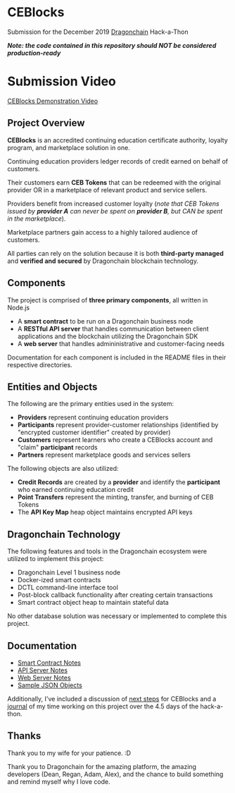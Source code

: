 # CEBlocks

Submission for the December 2019 [Dragonchain](https://www.dragonchain.com) Hack-a-Thon

***Note: the code contained in this repository should NOT be considered production-ready***

# Submission Video

[CEBlocks Demonstration Video](https://www.youtube.com/watch)

## Project Overview

**CEBlocks** is an accredited continuing education certificate authority, loyalty program, and marketplace solution in one.

Continuing education providers ledger records of credit earned on behalf of customers.

Their customers earn **CEB Tokens** that can be redeemed with the original provider OR in a marketplace of relevant product and service sellers.

Providers benefit from increased customer loyalty (*note that CEB Tokens issued by **provider A** can never be spent on **provider B**, but CAN be spent in the marketplace*).

Marketplace partners gain access to a highly tailored audience of customers.

All parties can rely on the solution because it is both **third-party managed** and **verified and secured** by Dragonchain blockchain technology.

## Components

The project is comprised of **three primary components**, all written in Node.js

- A **smart contract** to be run on a Dragonchain business node
- A **RESTful API server** that handles communication between client applications and the blockchain utilizing the Dragonchain SDK
- A **web server** that handles admininistrative and customer-facing needs

Documentation for each component is included in the README files in their respective directories.

## Entities and Objects

The following are the primary entities used in the system:

- **Providers** represent continuing education providers
- **Participants** represent provider-customer relationships (identified by "encrypted customer identifier" created by provider)
- **Customers** represent learners who create a CEBlocks account and "claim" **participant** records
- **Partners** represent marketplace goods and services sellers

The following objects are also utilized:
- **Credit Records** are created by a **provider** and identify the **participant** who earned continuing education credit
- **Point Transfers** represent the minting, transfer, and burning of CEB Tokens
- The **API Key Map** heap object maintains encrypted API keys

## Dragonchain Technology

The following features and tools in the Dragonchain ecosystem were utilized to implement this project:

- Dragonchain Level 1 business node
- Docker-ized smart contracts
- DCTL command-line interface tool
- Post-block callback functionality after creating certain transactions
- Smart contract object heap to maintain stateful data

No other database solution was necessary or implemented to complete this project.


## Documentation

- [Smart Contract Notes](/smart-contract/README.md)
- [API Server Notes](/api/README.md)
- [Web Server Notes](/web/README.md)
- [Sample JSON Objects](/docs/sampleObjects.md)

Additionally, I've included a discussion of [next steps](/docs/nextSteps.md) for CEBlocks and a [journal](/docs/journal.md) of my time working on this project over the 4.5 days of the hack-a-thon.

## Thanks

Thank you to my wife for your patience. :D

Thank you to Dragonchain for the amazing platform, the amazing developers (Dean, Regan, Adam, Alex), and the chance to build something and remind myself why I love code.

